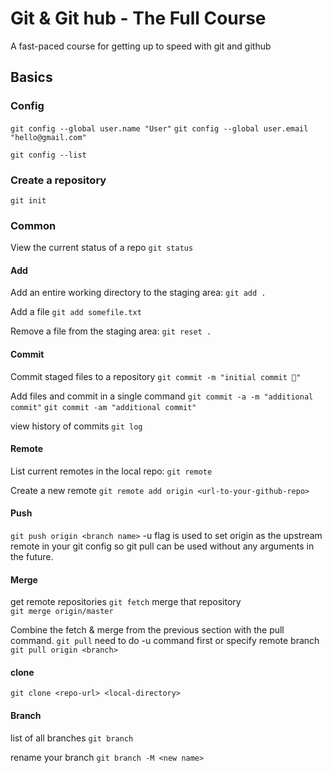 # Git & Git hub - The Full Course

A fast-paced course for getting up to speed with git and github

## Basics

### Config

`git config --global user.name "User"`
`git config --global user.email "hello@gmail.com"`

`git config --list`

### Create a repository

`git init`

### Common

View the current status of a repo
`git status`

#### Add

Add an entire working directory to the staging area:
`git add .`

Add a file
`git add somefile.txt`

Remove a file from the staging area:
`git reset .`

#### Commit

Commit staged files to a repository
`git commit -m "initial commit 🚀"`

Add files and commit in a single command
`git commit -a -m "additional commit"`
`git commit -am "additional commit"`

view history of commits
`git log`

#### Remote

List current remotes in the local repo:
`git remote`

Create a new remote
`git remote add origin <url-to-your-github-repo>`

#### Push

`git push origin <branch name>`
-u flag is used to set origin as the upstream remote in your git config so git pull can be used without any arguments in the future.

#### Merge

get remote repositories
`git fetch`
merge that repository  
`git merge origin/master`

Combine the fetch & merge from the previous section with the pull command.
`git pull` need to do -u command first or specify remote branch `git pull origin <branch>`

#### clone

`git clone <repo-url> <local-directory>`

#### Branch

list of all branches
`git branch`

rename your branch
`git branch -M <new name>`
